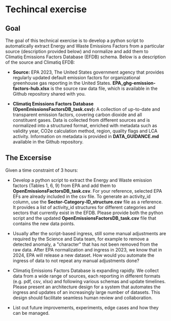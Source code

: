 # Techincal exercise

## Goal

The goal of this technical exercise is to develop a python script to automatically extract Energy and Waste Emissions Factors from a particular source (description provided below) and normalize and add them to Climatiq Emissions Factors Database (EFDB) schema. Below is a description of the source and Climatiq EFDB:

- **Source:** EPA 2023, The United States government agency that provides regularly updated default emission factors for organizational greenhouse gas reporting in the United States. **EPA_ghg-emission-factors-hub.xlsx** is the source raw data file, which is available in the Github repository shared with you.

- **Climatiq Emissions Factors Database (OpenEmissionsFactorsDB_task.csv):** A collection of up-to-date and transparent emission factors, covering carbon dioxide and all constituent gases. Data is collected from different sources and is normalized into a structured format, enriched with metadata such as validity year, CO2e calculation method, region, quality flags and LCA activity. Information on metadata is provided in **DATA_GUIDANCE.md** available in the Github repository.

## The Excersise 

Given a time constraint of 3 hours:
- Develop a python script to extract the Energy and Waste emission factors (Tables 1, 6, 9) from EPA and add them to **OpenEmissionsFactorsDB_task.csv**. For your reference, selected EPA EFs are already included in the csv file. To generate an activity_id column, use the **Sector-Category-ID_structure.csv** file as a reference. It provides a list of activity_id structures for different categories and sectors that currently exist in the EFDB. Please provide both the python script and the updated **OpenEmissionsFactorsDB_task.csv** file that contains the new data points.

- Usually after the script-based ingress, still some manual adjustments are required by the Science and Data team, for example to remove a detected anomaly, a "character" that has not been removed from the raw data. After EPA normalization and ingress in 2023, we know that in 2024, EPA will release a new dataset. How would you automate the ingress of data to not repeat any manual adjustments done?   

- Climatiq Emissions Factors Database is expanding rapidly. We collect data from a wide range of sources, each reporting in different formats (e.g. pdf, csv, xlsx) and following various schemas and update timelines. Please present an architecture design for a system that automates the ingress and updates of an increasingly large number of datasets. This design should facilitate seamless human review and collaboration.

- List out future improvements, experiments, edge cases and how they can be managed.

